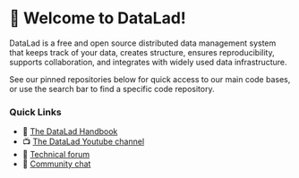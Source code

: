 # 👋 Welcome to DataLad!

DataLad is a free and open source distributed data management system that keeps track of your data, creates structure, ensures reproducibility, supports collaboration, and integrates with widely used data infrastructure.


See our pinned repositories below for quick access to our main code bases, or use the search bar to find a specific code repository.


### Quick Links
- :book: [The DataLad Handbook](http://handbook.datalad.org/en/latest/)
- :tv: [The DataLad Youtube channel](https://www.youtube.com/c/DataLad)
- :raising_hand: [Technical forum](https://neurostars.org/search?q=datalad%20category%3A1)
- :speech_balloon: [Community chat](https://matrix.to/#/#datalad:matrix.org)